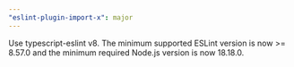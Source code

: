 ```yaml
---
"eslint-plugin-import-x": major
---
```


Use typescript-eslint v8. The minimum supported ESLint version is now >= 8.57.0 and the minimum required Node.js version is now 18.18.0.
